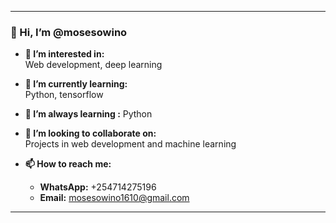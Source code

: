 
---

### 👋 Hi, I’m @mosesowino

- **👀 I’m interested in:**  
  Web development, deep learning

- **🌱 I’m currently learning:**  
  Python, tensorflow

- **🌱 I’m always learning :**
  Python

- **💞️ I’m looking to collaborate on:**  
  Projects in web development and machine learning

- **📫 How to reach me:**  
  - **WhatsApp:** +254714275196  
  - **Email:** mosesowino1610@gmail.com

---


<!---
mosesowino/mosesowino is a ✨ special ✨ repository because its `README.md` (this file) appears on your GitHub profile.
You can click the Preview link to take a look at your changes.
--->
